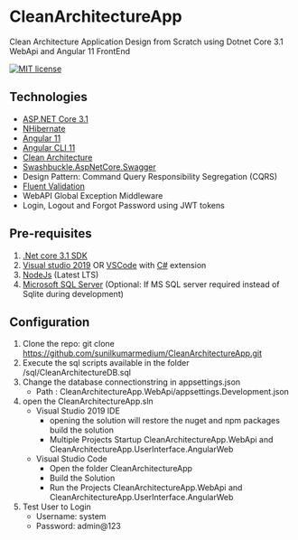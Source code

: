# CleanArchitectureApp
Clean Architecture Application Design from Scratch using Dotnet Core 3.1 WebApi and Angular 11 FrontEnd

[![MIT license](http://img.shields.io/badge/license-MIT-brightgreen.svg)](http://opensource.org/licenses/MIT)

## Technologies
- [ASP.NET Core 3.1](https://dotnet.microsoft.com/)
- [NHibernate](https://nhibernate.info/)
- [Angular 11](https://angular.io/)
- [Angular CLI 11](https://cli.angular.io/)
- [Clean Architecture]()
- [Swashbuckle.AspNetCore.Swagger](https://github.com/domaindrivendev/Swashbuckle.AspNetCore)
- Design Pattern: Command Query Responsibility Segregation (CQRS)
- [Fluent Validation](https://fluentvalidation.net/)
- WebAPI Global Exception Middleware
- Login, Logout and Forgot Password using JWT tokens

## Pre-requisites
1. [.Net core 3.1 SDK](https://www.microsoft.com/net/core#windows)
2. [Visual studio 2019](https://www.visualstudio.com/) OR [VSCode](https://code.visualstudio.com/) with [C#](https://marketplace.visualstudio.com/items?itemName=ms-vscode.csharp) extension
3. [NodeJs](https://nodejs.org/en/) (Latest LTS)
4. [Microsoft SQL Server](https://www.microsoft.com/en-us/sql-server/sql-server-2017) (Optional: If MS SQL server required instead of Sqlite during development)

## Configuration

1. Clone the repo: git clone  https://github.com/sunilkumarmedium/CleanArchitectureApp.git
2. Execute the sql scripts available in the folder /sql/CleanArchitectureDB.sql
3. Change the database connectionstring in appsettings.json 
   - Path : CleanArchitectureApp.WebApi/appsettings.Development.json
4. open the CleanArchitectureApp.sln
   - Visual Studio 2019 IDE
      - opening the solution will restore the nuget and npm packages build the solution
      - Multiple Projects Startup CleanArchitectureApp.WebApi and CleanArchitectureApp.UserInterface.AngularWeb
   - Visual Studio Code
     - Open the folder CleanArchitectureApp
     - Build the Solution
     - Run the Projects CleanArchitectureApp.WebApi and CleanArchitectureApp.UserInterface.AngularWeb
 5. Test User to Login
    - Username: system 
    - Password: admin@123
     


   
